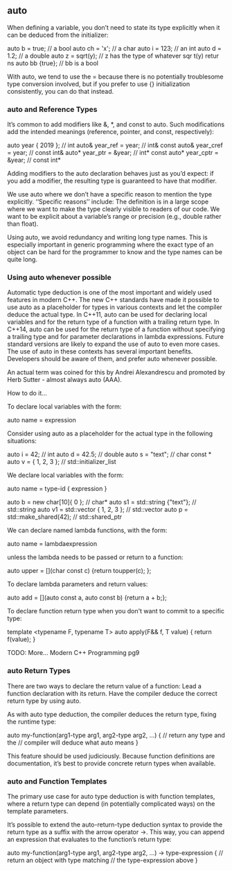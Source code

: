 ## auto

When defining a variable, you don’t need to state its type explicitly when it can be deduced from the initializer:

  auto b = true; // a bool
  auto ch = 'x'; // a char
  auto i = 123; // an int
  auto d = 1.2; // a double
  auto z = sqrt(y); // z has the type of whatever sqr t(y) retur ns
  auto bb {true}; // bb is a bool

With auto, we tend to use the = because there is no potentially troublesome type conversion involved, but if you prefer to use {} initialization consistently, you can do that instead.



### auto and Reference Types
It’s common to add modifiers like &, *, and const to auto. Such modifications add the intended meanings (reference, pointer, and const, respectively):

  auto year { 2019 }; // int
  auto& year_ref = year; // int&
  const auto& year_cref = year; // const int&
  auto\* year_ptr = &year; // int*
  const auto\* year_cptr = &year; // const int*

Adding modifiers to the auto declaration behaves just as you’d expect: if you add a modifier, the resulting type is guaranteed to have that modifier.


We use auto where we don’t have a specific reason to mention the type explicitly. ‘‘Specific reasons’’ include:
  The definition is in a large scope where we want to make the type clearly visible to readers of our code.
  We want to be explicit about a variable’s range or precision (e.g., double rather than float).

Using auto, we avoid redundancy and writing long type names. This is especially important in generic programming where the exact type of an object can be hard for the programmer to know and the type names can be quite long.

### Using auto whenever possible
Automatic type deduction is one of the most important and widely used features in modern C++. The new C++ standards have made it possible to use auto as a placeholder for types in various contexts and let the compiler deduce the actual type. In C++11, auto can be used for declaring local variables and for the return type of a function with a trailing return type. In C++14, auto can be used for the return type of a function without specifying a trailing type and for parameter declarations in lambda expressions. Future standard versions are likely to expand the use of auto to even more cases. The use of auto in these contexts has several important benefits. Developers should be aware of them, and prefer auto whenever possible.

An actual term was coined for this by Andrei Alexandrescu and promoted by Herb Sutter - almost always auto (AAA).


How to do it...

To declare local variables with the form:

  auto name = expression

Consider using auto as a placeholder for the actual type in the following situations:

  auto i = 42; // int
  auto d = 42.5; // double
  auto s = "text"; // char const *
  auto v = { 1, 2, 3 }; // std::initializer_list<int>

We declare local variables with the form:

  auto name = type-id { expression }

  auto b = new char[10]{ 0 }; // char*
  auto s1 = std::string {"text"}; // std::string
  auto v1 = std::vector<int> { 1, 2, 3 }; // std::vector<int>
  auto p = std::make_shared<int>(42); // std::shared_ptr<int>

We can declare named lambda functions, with the form:

  auto name = lambdaexpression

unless the lambda needs to be passed or return to a function:

  auto upper = [](char const c) {return toupper(c); };

To declare lambda parameters and return values:

  auto add = [](auto const a, auto const b) {return a + b;};

To declare function return type when you don't want to commit to a specific type:

  template <typename F, typename T>
  auto apply(F&& f, T value)
  {
    return f(value);
  }




TODO: More... Modern C++ Programming pg9




### auto Return Types

There are two ways to declare the return value of a function:
  Lead a function declaration with its return.
  Have the compiler deduce the correct return type by using auto.

As with auto type deduction, the compiler deduces the return type, fixing the runtime type:

  auto my-function(arg1-type arg1, arg2-type arg2, ...) {
    // return any type and the
    // compiler will deduce what auto means
  }

This feature should be used judiciously. Because function definitions are documentation, it’s best to provide concrete return types when available.



### auto and Function Templates

The primary use case for auto type deduction is with function templates, where a return type can depend (in potentially complicated ways) on the template parameters.

It’s possible to extend the auto-return-type deduction syntax to provide the return type as a suffix with the arrow operator ->. This way, you can append an expression that evaluates to the function’s return type:

  auto my-function(arg1-type arg1, arg2-type arg2, ...) -> type-expression {
    // return an object with type matching
    // the type-expression above
  }
